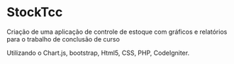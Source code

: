 # StockTcc
Criação de uma aplicação de controle de estoque com gráficos e relatórios para o trabalho de conclusão de curso


Utilizando o Chart.js, bootstrap, Html5, CSS, PHP, CodeIgniter.
